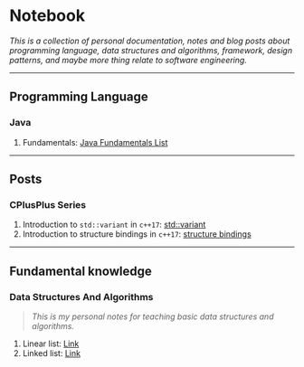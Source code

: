 
# Notebook

*This is a collection of personal documentation, notes and blog posts about programming language, data structures and algorithms, framework, design patterns, and maybe more thing relate to software engineering.*

---

## Programming Language

### Java

1. Fundamentals: [Java Fundamentals List](/Notebook/programming-language/java/Fundamentals/README.md)

---

## Posts

### CPlusPlus Series

1. Introduction to `std::variant` in `c++17`: [std::variant](/Notebook/posts/cpp-series/std-variant/README.md)
2. Introduction to structure bindings in `c++17`: [structure bindings](/Notebook/posts/cpp-series/structure-bindings/README.md)

---

## Fundamental knowledge

### Data Structures And Algorithms

> *This is my personal notes for teaching basic data structures and algorithms.*

1. Linear list: [Link](/Notebook/knowledge/data-structures-and-algorithms/linear-list/README.md)
2. Linked list: [Link](/Notebook/knowledge/data-structures-and-algorithms/linked-list/README.md)
